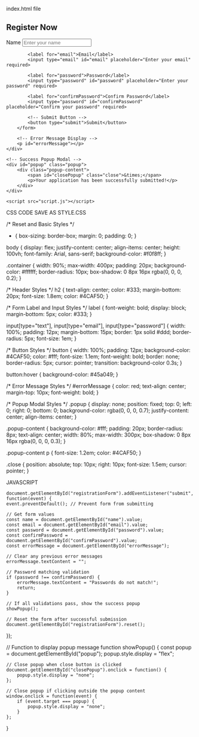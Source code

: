 
index.html file


<!DOCTYPE html>
<html lang="en">
<head>
    <meta charset="UTF-8">
    <meta name="viewport" content="width=device-width, initial-scale=1.0">
    <title>Responsive Registration Form</title>
    <link rel="stylesheet" href="style.css">
</head>
<body>
    <div class="container">
        <h2>Register Now</h2>
        <!-- Registration Form -->
        <form id="registrationForm">
            <label for="name">Name</label>
            <input type="text" id="name" placeholder="Enter your name" required>

            <label for="email">Email</label>
            <input type="email" id="email" placeholder="Enter your email" required>

            <label for="password">Password</label>
            <input type="password" id="password" placeholder="Enter your password" required>

            <label for="confirmPassword">Confirm Password</label>
            <input type="password" id="confirmPassword" placeholder="Confirm your password" required>

            <!-- Submit Button -->
            <button type="submit">Submit</button>
        </form>

        <!-- Error Message Display -->
        <p id="errorMessage"></p>
    </div>

    <!-- Success Popup Modal -->
    <div id="popup" class="popup">
        <div class="popup-content">
            <span id="closePopup" class="close">&times;</span>
            <p>Your application has been successfully submitted!</p>
        </div>
    </div>

    <script src="script.js"></script>
</body>
</html>

CSS CODE SAVE AS STYLE.CSS

/* Reset and Basic Styles */
* {
    box-sizing: border-box;
    margin: 0;
    padding: 0;
}

body {
    display: flex;
    justify-content: center;
    align-items: center;
    height: 100vh;
    font-family: Arial, sans-serif;
    background-color: #f0f8ff;
}

.container {
    width: 90%;
    max-width: 400px;
    padding: 20px;
    background-color: #ffffff;
    border-radius: 10px;
    box-shadow: 0 8px 16px rgba(0, 0, 0, 0.2);
}

/* Header Styles */
h2 {
    text-align: center;
    color: #333;
    margin-bottom: 20px;
    font-size: 1.8em;
    color: #4CAF50;
}

/* Form Label and Input Styles */
label {
    font-weight: bold;
    display: block;
    margin-bottom: 5px;
    color: #333;
}

input[type="text"],
input[type="email"],
input[type="password"] {
    width: 100%;
    padding: 12px;
    margin-bottom: 15px;
    border: 1px solid #ddd;
    border-radius: 5px;
    font-size: 1em;
}

/* Button Styles */
button {
    width: 100%;
    padding: 12px;
    background-color: #4CAF50;
    color: #fff;
    font-size: 1.1em;
    font-weight: bold;
    border: none;
    border-radius: 5px;
    cursor: pointer;
    transition: background-color 0.3s;
}

button:hover {
    background-color: #45a049;
}

/* Error Message Styles */
#errorMessage {
    color: red;
    text-align: center;
    margin-top: 10px;
    font-weight: bold;
}

/* Popup Modal Styles */
.popup {
    display: none;
    position: fixed;
    top: 0;
    left: 0;
    right: 0;
    bottom: 0;
    background-color: rgba(0, 0, 0, 0.7);
    justify-content: center;
    align-items: center;
}

.popup-content {
    background-color: #fff;
    padding: 20px;
    border-radius: 8px;
    text-align: center;
    width: 80%;
    max-width: 300px;
    box-shadow: 0 8px 16px rgba(0, 0, 0, 0.3);
}

.popup-content p {
    font-size: 1.2em;
    color: #4CAF50;
}

.close {
    position: absolute;
    top: 10px;
    right: 10px;
    font-size: 1.5em;
    cursor: pointer;
}



JAVASCRIPT 


    document.getElementById("registrationForm").addEventListener("submit", function(event) {
    event.preventDefault(); // Prevent form from submitting

    // Get form values
    const name = document.getElementById("name").value;
    const email = document.getElementById("email").value;
    const password = document.getElementById("password").value;
    const confirmPassword = document.getElementById("confirmPassword").value;
    const errorMessage = document.getElementById("errorMessage");

    // Clear any previous error messages
    errorMessage.textContent = "";

    // Password matching validation
    if (password !== confirmPassword) {
        errorMessage.textContent = "Passwords do not match!";
        return;
    }

    // If all validations pass, show the success popup
    showPopup();

    // Reset the form after successful submission
    document.getElementById("registrationForm").reset();
});

// Function to display popup message
function showPopup() {
    const popup = document.getElementById("popup");
    popup.style.display = "flex";

    // Close popup when close button is clicked
    document.getElementById("closePopup").onclick = function() {
        popup.style.display = "none";
    };

    // Close popup if clicking outside the popup content
    window.onclick = function(event) {
        if (event.target === popup) {
            popup.style.display = "none";
        }
    };
}

